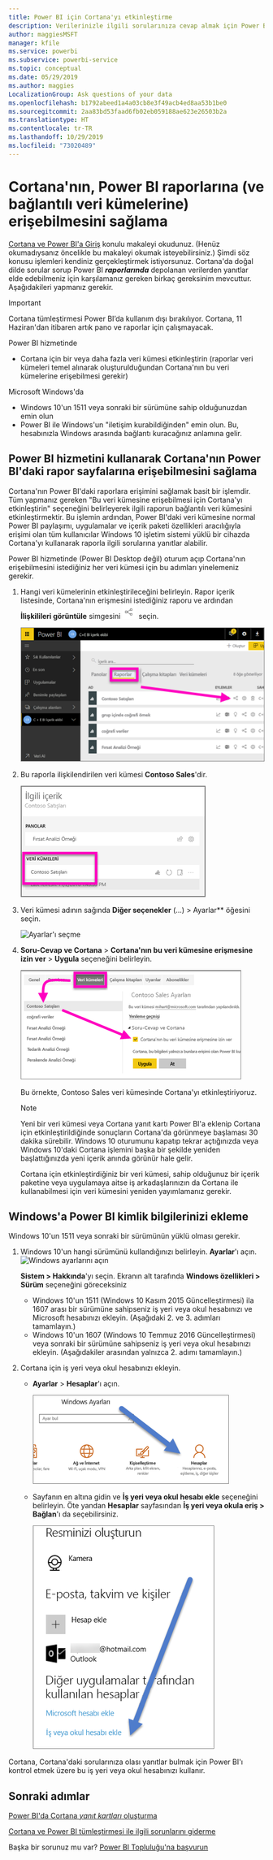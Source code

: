 ```yaml
---
title: Power BI için Cortana'yı etkinleştirme
description: Verilerinizle ilgili sorularınıza cevap almak için Power BI ile Cortana'yı kullanın. Her bir Power BI veri kümesi için Cortana'yı etkinleştirin ve Cortana'nın, Windows cihazlarından veri kümelerinize erişebilmesini sağlayın.
author: maggiesMSFT
manager: kfile
ms.service: powerbi
ms.subservice: powerbi-service
ms.topic: conceptual
ms.date: 05/29/2019
ms.author: maggies
LocalizationGroup: Ask questions of your data
ms.openlocfilehash: b1792abeed1a4a03cb8e3f49acb4ed8aa53b1be0
ms.sourcegitcommit: 2aa83bd53faad6fb02eb059188ae623e26503b2a
ms.translationtype: HT
ms.contentlocale: tr-TR
ms.lasthandoff: 10/29/2019
ms.locfileid: "73020489"
---
```

# <a name="enable-cortana-to-access-power-bi-reports-and-their-underlying-datasets"></a>Cortana'nın, Power BI raporlarına (ve bağlantılı veri kümelerine) erişebilmesini sağlama
[Cortana ve Power BI'a Giriş](service-cortana-intro.md) konulu makaleyi okudunuz. (Henüz okumadıysanız öncelikle bu makaleyi okumak isteyebilirsiniz.) Şimdi söz konusu işlemleri kendiniz gerçekleştirmek istiyorsunuz.  Cortana'da doğal dilde sorular sorup Power BI ***raporlarında*** depolanan verilerden yanıtlar elde edebilmeniz için karşılamanız gereken birkaç gereksinim mevcuttur. Aşağıdakileri yapmanız gerekir.

> [!IMPORTANT]
> Cortana tümleştirmesi Power BI’da kullanım dışı bırakılıyor. Cortana, 11 Haziran'dan itibaren artık pano ve raporlar için çalışmayacak.

Power BI hizmetinde

* Cortana için bir veya daha fazla veri kümesi etkinleştirin (raporlar veri kümeleri temel alınarak oluşturulduğundan Cortana'nın bu veri kümelerine erişebilmesi gerekir)

Microsoft Windows'da

* Windows 10'un 1511 veya sonraki bir sürümüne sahip olduğunuzdan emin olun
* Power BI ile Windows'un "iletişim kurabildiğinden" emin olun. Bu, hesabınızla Windows arasında bağlantı kuracağınız anlamına gelir.

## <a name="use-power-bi-service-to-enable-cortana-to-access-report-pages-in-power-bi"></a>Power BI hizmetini kullanarak Cortana'nın Power BI'daki rapor sayfalarına erişebilmesini sağlama
Cortana'nın Power BI'daki raporlara erişimini sağlamak basit bir işlemdir.  Tüm yapmanız gereken "Bu veri kümesine erişebilmesi için Cortana'yı etkinleştirin" seçeneğini belirleyerek ilgili raporun bağlantılı veri kümesini etkinleştirmektir. Bu işlemin ardından, Power BI'daki veri kümesine normal Power BI paylaşımı, uygulamalar ve içerik paketi özellikleri aracılığıyla erişimi olan tüm kullanıcılar Windows 10 işletim sistemi yüklü bir cihazda Cortana'yı kullanarak raporla ilgili sorularına yanıtlar alabilir.

Power BI hizmetinde (Power BI Desktop değil) oturum açıp Cortana'nın erişebilmesini istediğiniz her veri kümesi için bu adımları yinelemeniz gerekir.

1. Hangi veri kümelerinin etkinleştirileceğini belirleyin. Rapor içerik listesinde, Cortana'nın erişmesini istediğiniz raporu ve ardından **İlişkilileri görüntüle** simgesini ![](media/service-cortana-enable/power-bi-cortana-view-related-icon.png) seçin.
   
    ![İlişkili içerikleri görüntüleme](media/service-cortana-enable/power-bi-view-related.png)
2. Bu raporla ilişkilendirilen veri kümesi **Contoso Sales**'dir.
   
    ![Contoso Sales veri kümesi](media/service-cortana-enable/power-bi-identify-dataset.png)
3. Veri kümesi adının sağında **Diğer seçenekler** (...) > Ayarlar** öğesini seçin.  
   
    ![Ayarlar'ı seçme](media/service-cortana-enable/power-bi-settings-cortana.png)
4. **Soru-Cevap ve Cortana** > **Cortana'nın bu veri kümesine erişmesine izin ver** > **Uygula** seçeneğini belirleyin.
   
   ![Cortana veri kümesi erişimi](media/service-cortana-enable/power-bi-cortana-enable-new.png)
   
   Bu örnekte, Contoso Sales veri kümesinde Cortana'yı etkinleştiriyoruz.
   
   > [!NOTE]
   > Yeni bir veri kümesi veya Cortana yanıt kartı Power BI'a eklenip Cortana için etkinleştirildiğinde sonuçların Cortana'da görünmeye başlaması 30 dakika sürebilir. Windows 10 oturumunu kapatıp tekrar açtığınızda veya Windows 10'daki Cortana işlemini başka bir şekilde yeniden başlattığınızda yeni içerik anında görünür hale gelir.
   > 
   > Cortana için etkinleştirdiğiniz bir veri kümesi, sahip olduğunuz bir içerik paketine veya uygulamaya aitse iş arkadaşlarınızın da Cortana ile kullanabilmesi için veri kümesini yeniden yayımlamanız gerekir.
   > 
   > 

## <a name="add-your-power-bi-credentials-to-windows"></a>Windows'a Power BI kimlik bilgilerinizi ekleme
Windows 10'un 1511 veya sonraki bir sürümünün yüklü olması gerekir.

1. Windows 10'un hangi sürümünü kullandığınızı belirleyin. **Ayarlar**'ı açın.
    ![Windows ayarlarını açın](media/service-cortana-enable/power-bi-cortana-windows.png)

    **Sistem > Hakkında**'yı seçin. Ekranın alt tarafında **Windows özellikleri > Sürüm** seçeneğini göreceksiniz

   * Windows 10'un 1511 (Windows 10 Kasım 2015 Güncelleştirmesi) ila 1607 arası bir sürümüne sahipseniz iş yeri veya okul hesabınızı ve Microsoft hesabınızı ekleyin. (Aşağıdaki 2. ve 3. adımları tamamlayın.)
   * Windows 10'un 1607 (Windows 10 Temmuz 2016 Güncelleştirmesi) veya sonraki bir sürümüne sahipseniz iş yeri veya okul hesabınızı ekleyin. (Aşağıdakiler arasından yalnızca 2. adımı tamamlayın.)
1. Cortana için iş yeri veya okul hesabınızı ekleyin.
   
   * **Ayarlar** > **Hesaplar**'ı açın.
     
       ![Ayarlar - Hesaplar](media/service-cortana-enable/power-bi-windows-accounts.png)
   * Sayfanın en altına gidin ve **İş yeri veya okul hesabı ekle** seçeneğini belirleyin. Öte yandan **Hesaplar** sayfasından **İş yeri veya okula eriş > Bağlan**'ı da seçebilirsiniz.
     
     ![İş yeri hesabı ekleme](media/service-cortana-enable/power-bi-add-work-account2.png)

Cortana, Cortana'daki sorularınıza olası yanıtlar bulmak için Power BI'ı kontrol etmek üzere bu iş yeri veya okul hesabınızı kullanır.

## <a name="next-steps"></a>Sonraki adımlar
[Power BI'da Cortana *yanıt kartları* oluşturma](service-cortana-answer-cards.md)

[Cortana ve Power BI tümleştirmesi ile ilgili sorunlarını giderme](service-cortana-troubleshoot.md)

Başka bir sorunuz mu var? [Power BI Topluluğu'na başvurun](http://community.powerbi.com/)

